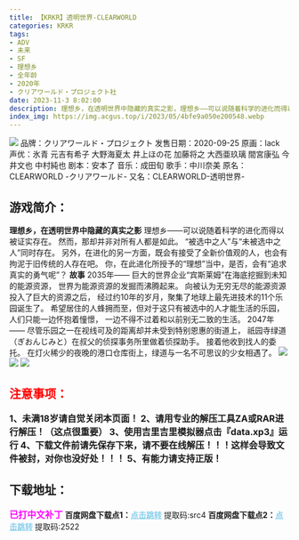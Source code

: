 ```yaml
---
title: 【KRKR】透明世界-CLEARWORLD
categories: KRKR
tags:
- ADV
- 未来
- SF
- 理想乡
- 全年龄
- 2020年
- クリアワールド・プロジェクト社
date: 2023-11-3 8:02:00
description: 理想乡，在透明世界中隐藏的真实之影，理想乡——可以说随着科学的进化而得以被证实存在。然而，那却并非对所有人都是如此。“被选中之人”与“未被选中之人”同时存在。另外，在进化的另一方面，既会有接受了全新价值观的人，也会有拘泥于旧传统的人存在吧。你，在此进化所授予的“理想”当中，是否，会有“追求真实的勇气呢”？
index_img: https://img.acgus.top/i/2023/05/4bfe9a050e200548.webp
---
```

![](https://img.acgus.top/i/2023/05/4bfe9a050e200548.webp)
品牌：クリアワールド・プロジェクト
发售日期：2020-09-25
原画：lack
声优：氷青 元吉有希子 大野海夏太 井上ほの花 加藤将之 大西亜玖璃 間宮康弘 今井文也 中村純也
剧本：安本了
音乐：成田旬
歌手：中川奈美
原名：CLEARWORLD -クリアワールド-
又名：CLEARWORLD-透明世界-

## 游戏简介：
**理想乡，在透明世界中隐藏的真实之影**
理想乡——可以说随着科学的进化而得以被证实存在。
然而，那却并非对所有人都是如此。
“被选中之人”与“未被选中之人”同时存在。
另外，在进化的另一方面，既会有接受了全新价值观的人，也会有拘泥于旧传统的人存在吧。
你，在此进化所授予的“理想”当中，是否，会有“追求真实的勇气呢”？
**故事**
2035年——
巨大的世界企业“宾斯莱姆”在海底挖掘到未知的能源资源，
世界为能源资源的发掘而沸腾起来。
向被认为无穷无尽的能源资源投入了巨大的资源之后，
经过约10年的岁月，聚集了地球上最先进技术的11个乐园诞生了。
希望居住的人蜂拥而至，但对于这只有被选中的人才能生活的乐园，人们只能一边怀抱着憧憬，
一边不得不过着和以前别无二致的生活。
2047年——
尽管乐园之一在视线可及的距离却并未受到特别恩惠的街道上，
祇园寺绿道（ぎおんじみと）在叔父的侦探事务所里做着侦探助手。
接着他收到找人的委托。
在灯火稀少的夜晚的港口仓库街上，绿道与一名不可思议的少女相遇了。
![](https://img.acgus.top/i/2023/05/033a4d09bb200606.webp)
![](https://img.acgus.top/i/2023/05/9115b5ffb4200559.webp)
![](https://img.acgus.top/i/2023/05/8b9c69f090200553.webp)





## <font color=#FF0000 >注意事项：</font>
<font size=3><b>1、未满18岁请自觉关闭本页面！
2、请用专业的解压工具ZA或RAR进行解压！（这点很重要）
3、使用吉里吉里模拟器点击『data.xp3』运行
4、下载文件前请先保存下来，请不要在线解压！！！这样会导致文件被封，对你也没好处！！！
5、有能力请支持正版！</b></font>

## 下载地址：
<font color=#FF00FF size=3><b>已打中文补丁</b></font>
<b>百度网盘下载点1：</b><a href="https://pan.baidu.com/s/1-1J2uACzk_PkpEQo5Fdj1g?pwd=src4" style="color: #87CEEB;"><b>点击跳转</b></a> 提取码:src4
<b>百度网盘下载点2：</b><a href="https://pan.baidu.com/s/17MTrPIYn7Dxz26By9QyiTw?pwd=2522" style="color: #87CEEB;"><b>点击跳转</b></a> 提取码:2522

